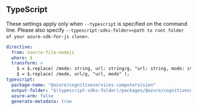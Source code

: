 ## TypeScript

These settings apply only when `--typescript` is specified on the command line.
Please also specify `--typescript-sdks-folder=<path to root folder of your azure-sdk-for-js clone>`.

``` yaml $(typescript)
directive:
  from: source-file-nodejs
  where: $
  transform: >
    $ = $.replace( /mode: string, url: string/g, "url: string, mode: string" );
    $ = $.replace( /mode, url/g, "url, mode" );
typescript:
  package-name: "@azure/cognitiveservices-computervision"
  output-folder: "$(typescript-sdks-folder)/packages/@azure/cognitiveservices-computervision"
  azure-arm: false
  generate-metadata: true
```
